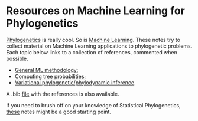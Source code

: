 # Resources on Machine Learning for Phylogenetics
[Phylogenetics](https://en.wikipedia.org/wiki/Phylogenetics) is really cool. So is [Machine Learning](https://en.wikipedia.org/wiki/Machine_learning).
These notes try to collect material on Machine Learning applications to phylogenetic problems. Each topic below links to a collection of references, commented when possible.

- [General ML methodology](https://github.com/maxbiostat/ML_phylogenetics/blob/main/notes/general_ML.md);
- [Computing tree probabilities](https://github.com/maxbiostat/ML_phylogenetics/blob/main/notes/sbn.md);
- [Variational phylogenetic/phylodynamic inference](https://github.com/maxbiostat/ML_phylogenetics/blob/main/notes/vi.md).


A .bib [file](https://github.com/maxbiostat/ML_phylogenetics/blob/main/resources/ML_phylo.bib) with the references is also available. 

If you need to brush off on your knowledge of Statistical Phylogenetics, [these](https://github.com/maxbiostat/Statistical_Phylogenetics_resources) notes might be a good starting point. 
